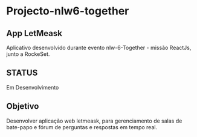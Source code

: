 # Projecto-nlw6-together

## App LetMeask
Aplicativo desenvolvido durante evento nlw-6-Together - missão ReactJs, junto a RockeSet.

## STATUS
Em Desenvolvimento

## Objetivo
Desenvolver aplicação web letmeask, para gerenciamento de salas de bate-papo e fórum de perguntas e respostas em tempo real.  
